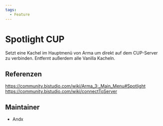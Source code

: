 ```yaml
---
tags:
  - Feature
---
```


# Spotlight CUP

Setzt eine Kachel im Hauptmenü von Arma um direkt auf dem CUP-Server zu verbinden. Entfernt außerdem alle Vanilla Kacheln.

## Referenzen

<https://community.bistudio.com/wiki/Arma_3:_Main_Menu#Spotlight>
<https://community.bistudio.com/wiki/connectToServer>

## Maintainer

- Andx
